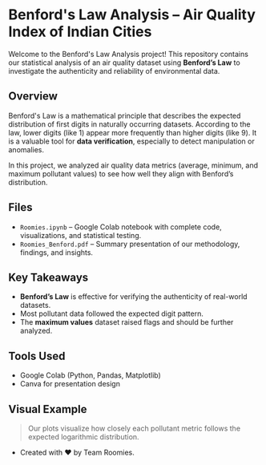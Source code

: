 # Benford's Law Analysis – Air Quality Index of Indian Cities

Welcome to the Benford's Law Analysis project! This repository contains our statistical analysis of an air quality dataset using **Benford’s Law** to investigate the authenticity and reliability of environmental data.

## Overview

Benford's Law is a mathematical principle that describes the expected distribution of first digits in naturally occurring datasets. According to the law, lower digits (like 1) appear more frequently than higher digits (like 9). It is a valuable tool for **data verification**, especially to detect manipulation or anomalies.

In this project, we analyzed air quality data metrics (average, minimum, and maximum pollutant values) to see how well they align with Benford’s distribution.

## Files

- `Roomies.ipynb` – Google Colab notebook with complete code, visualizations, and statistical testing.
- `Roomies_Benford.pdf` – Summary presentation of our methodology, findings, and insights.

## Key Takeaways

- **Benford’s Law** is effective for verifying the authenticity of real-world datasets.
- Most pollutant data followed the expected digit pattern.
- The **maximum values** dataset raised flags and should be further analyzed.

## Tools Used

- Google Colab (Python, Pandas, Matplotlib)
- Canva for presentation design

## Visual Example

> Our plots visualize how closely each pollutant metric follows the expected logarithmic distribution.


- Created with ❤️ by Team Roomies.

